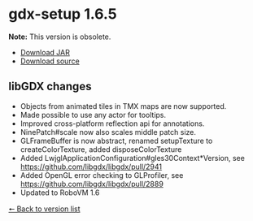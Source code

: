 # gdx-setup 1.6.5

**Note:** This version is obsolete.

* [Download JAR](https://github.com/JavaCakeGames/gdx-setup-archive/raw/main/gdx-setup_1.6.5.jar)
* [Download source](https://github.com/JavaCakeGames/gdx-setup-archive/raw/main/sources/gdx-setup_1.6.5.zip)

## libGDX changes

- Objects from animated tiles in TMX maps are now supported.
- Made possible to use any actor for tooltips.
- Improved cross-platform reflection api for annotations.
- NinePatch#scale now also scales middle patch size.
- GLFrameBuffer is now abstract, renamed setupTexture to createColorTexture, added disposeColorTexture
- Added LwjglApplicationConfiguration#gles30Context\*Version, see <https://github.com/libgdx/libgdx/pull/2941>
- Added OpenGL error checking to GLProfiler, see <https://github.com/libgdx/libgdx/pull/2889>
- Updated to RoboVM 1.6

[🠔 Back to version list](https://javacakegames.github.io/gdx-setup-archive/)
